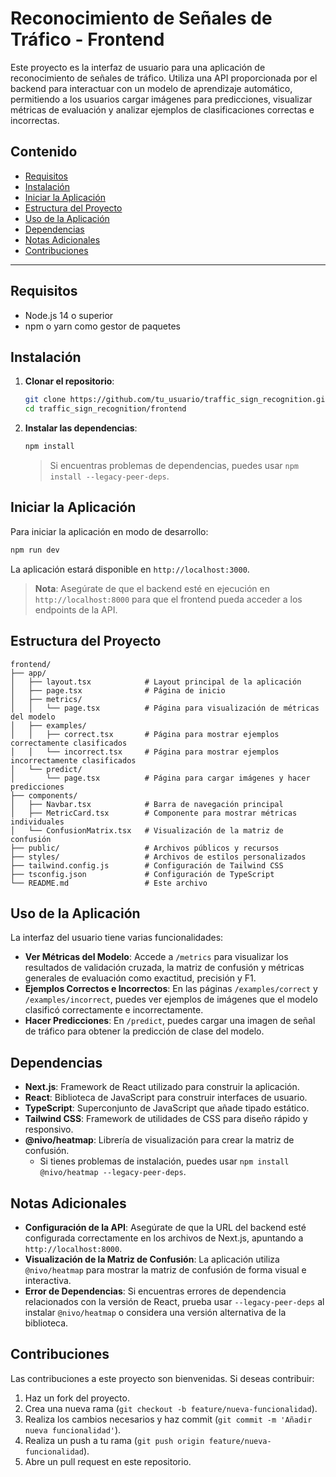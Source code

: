 # Reconocimiento de Señales de Tráfico - Frontend

Este proyecto es la interfaz de usuario para una aplicación de reconocimiento de señales de tráfico. Utiliza una API proporcionada por el backend para interactuar con un modelo de aprendizaje automático, permitiendo a los usuarios cargar imágenes para predicciones, visualizar métricas de evaluación y analizar ejemplos de clasificaciones correctas e incorrectas.

## Contenido

- [Requisitos](#requisitos)
- [Instalación](#instalación)
- [Iniciar la Aplicación](#iniciar-la-aplicación)
- [Estructura del Proyecto](#estructura-del-proyecto)
- [Uso de la Aplicación](#uso-de-la-aplicación)
- [Dependencias](#dependencias)
- [Notas Adicionales](#notas-adicionales)
- [Contribuciones](#contribuciones)

---

## Requisitos

- Node.js 14 o superior
- npm o yarn como gestor de paquetes

## Instalación

1. **Clonar el repositorio**:
   ```bash
   git clone https://github.com/tu_usuario/traffic_sign_recognition.git
   cd traffic_sign_recognition/frontend
   ```

2. **Instalar las dependencias**:
   ```bash
   npm install
   ```
   > Si encuentras problemas de dependencias, puedes usar `npm install --legacy-peer-deps`.

## Iniciar la Aplicación

Para iniciar la aplicación en modo de desarrollo:

```bash
npm run dev
```

La aplicación estará disponible en `http://localhost:3000`. 

> **Nota**: Asegúrate de que el backend esté en ejecución en `http://localhost:8000` para que el frontend pueda acceder a los endpoints de la API.

## Estructura del Proyecto

```plaintext
frontend/
├── app/
│   ├── layout.tsx            # Layout principal de la aplicación
│   ├── page.tsx              # Página de inicio
│   ├── metrics/
│   │   └── page.tsx          # Página para visualización de métricas del modelo
│   ├── examples/
│   │   ├── correct.tsx       # Página para mostrar ejemplos correctamente clasificados
│   │   └── incorrect.tsx     # Página para mostrar ejemplos incorrectamente clasificados
│   └── predict/
│       └── page.tsx          # Página para cargar imágenes y hacer predicciones
├── components/
│   ├── Navbar.tsx            # Barra de navegación principal
│   ├── MetricCard.tsx        # Componente para mostrar métricas individuales
│   └── ConfusionMatrix.tsx   # Visualización de la matriz de confusión
├── public/                   # Archivos públicos y recursos
├── styles/                   # Archivos de estilos personalizados
├── tailwind.config.js        # Configuración de Tailwind CSS
├── tsconfig.json             # Configuración de TypeScript
└── README.md                 # Este archivo
```

## Uso de la Aplicación

La interfaz del usuario tiene varias funcionalidades:

- **Ver Métricas del Modelo**: Accede a `/metrics` para visualizar los resultados de validación cruzada, la matriz de confusión y métricas generales de evaluación como exactitud, precisión y F1.
- **Ejemplos Correctos e Incorrectos**: En las páginas `/examples/correct` y `/examples/incorrect`, puedes ver ejemplos de imágenes que el modelo clasificó correctamente e incorrectamente.
- **Hacer Predicciones**: En `/predict`, puedes cargar una imagen de señal de tráfico para obtener la predicción de clase del modelo.

## Dependencias

- **Next.js**: Framework de React utilizado para construir la aplicación.
- **React**: Biblioteca de JavaScript para construir interfaces de usuario.
- **TypeScript**: Superconjunto de JavaScript que añade tipado estático.
- **Tailwind CSS**: Framework de utilidades de CSS para diseño rápido y responsivo.
- **@nivo/heatmap**: Librería de visualización para crear la matriz de confusión.
  - Si tienes problemas de instalación, puedes usar `npm install @nivo/heatmap --legacy-peer-deps`.

## Notas Adicionales

- **Configuración de la API**: Asegúrate de que la URL del backend esté configurada correctamente en los archivos de Next.js, apuntando a `http://localhost:8000`.
- **Visualización de la Matriz de Confusión**: La aplicación utiliza `@nivo/heatmap` para mostrar la matriz de confusión de forma visual e interactiva. 
- **Error de Dependencias**: Si encuentras errores de dependencia relacionados con la versión de React, prueba usar `--legacy-peer-deps` al instalar `@nivo/heatmap` o considera una versión alternativa de la biblioteca.

## Contribuciones

Las contribuciones a este proyecto son bienvenidas. Si deseas contribuir:

1. Haz un fork del proyecto.
2. Crea una nueva rama (`git checkout -b feature/nueva-funcionalidad`).
3. Realiza los cambios necesarios y haz commit (`git commit -m 'Añadir nueva funcionalidad'`).
4. Realiza un push a tu rama (`git push origin feature/nueva-funcionalidad`).
5. Abre un pull request en este repositorio.